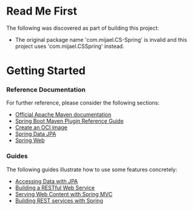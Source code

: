 # Read Me First
The following was discovered as part of building this project:

* The original package name 'com.mijael.CS-Spring' is invalid and this project uses 'com.mijael.CSSpring' instead.

# Getting Started

### Reference Documentation
For further reference, please consider the following sections:

* [Official Apache Maven documentation](https://maven.apache.org/guides/index.html)
* [Spring Boot Maven Plugin Reference Guide](https://docs.spring.io/spring-boot/docs/2.3.9.RELEASE/maven-plugin/reference/html/)
* [Create an OCI image](https://docs.spring.io/spring-boot/docs/2.3.9.RELEASE/maven-plugin/reference/html/#build-image)
* [Spring Data JPA](https://docs.spring.io/spring-boot/docs/2.4.4/reference/htmlsingle/#boot-features-jpa-and-spring-data)
* [Spring Web](https://docs.spring.io/spring-boot/docs/2.4.4/reference/htmlsingle/#boot-features-developing-web-applications)

### Guides
The following guides illustrate how to use some features concretely:

* [Accessing Data with JPA](https://spring.io/guides/gs/accessing-data-jpa/)
* [Building a RESTful Web Service](https://spring.io/guides/gs/rest-service/)
* [Serving Web Content with Spring MVC](https://spring.io/guides/gs/serving-web-content/)
* [Building REST services with Spring](https://spring.io/guides/tutorials/bookmarks/)

